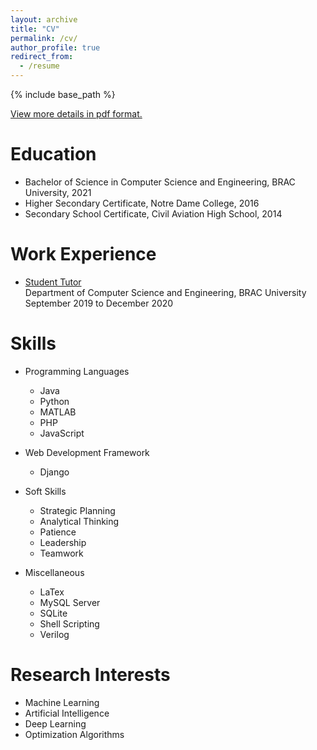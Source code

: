 ```yaml
---
layout: archive
title: "CV"
permalink: /cv/
author_profile: true
redirect_from:
  - /resume
---
```


{% include base_path %}

[View more details in pdf format.](https://drive.google.com/file/d/1akOl3aRkZYpRiy6Izb4HEZphGKQCNa43/view)

Education
======
* Bachelor of Science in Computer Science and Engineering, BRAC University, 2021
* Higher Secondary Certificate, Notre Dame College, 2016
* Secondary School Certificate, Civil Aviation High School, 2014

Work Experience
======
* [Student Tutor](https://fabian-dibyo.github.io//teaching/1_ST_BRACU)  
  Department of Computer Science and Engineering, BRAC University  
  September 2019 to December 2020  
  
Skills
======
* Programming Languages
  * Java
  * Python
  * MATLAB
  * PHP
  * JavaScript
  
* Web Development Framework
  * Django
  
* Soft Skills
  * Strategic Planning  
  * Analytical Thinking
  * Patience
  * Leadership
  * Teamwork

* Miscellaneous
  * LaTex  
  * MySQL Server
  * SQLite
  * Shell Scripting
  * Verilog

Research Interests
======
* Machine Learning
* Artificial Intelligence
* Deep Learning
* Optimization Algorithms
